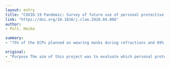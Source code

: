 ```yaml
---
layout: entry
title: "COVID-19 Pandemic: Survey of future use of personal protective equipment in optometric practice"
link: "https://doi.org/10.1016/j.clae.2020.04.006"
author:
- Pult, Heiko

summary:
- "75% of the ECPs planned on wearing masks during refractions and 69% when fitting contact lens. 62% also expected their patients to wear masks in these tasks. About 90% of the patients would, in addition to hand washing, disinfect their hands. 80% expected their patient to do so too. More than one third of ECP favoured wearing safety spectacles, gloves and / or protective facial shields. 73% planed on continuing to use higher standards of PPE. Most optometrists plan on using masks, 65% planned on masks and 75% when fitting contacts lenses."

original:
- "Purpose The aim of this project was to evaluate which personal protective equipment (PPE) eye care practitioners (ECP) will use during the next months and also what they will ask the patient to use in clinical practice. Methods A social-media survey was carried out, asking 257 optometrists and opticians in Germany, Austria and Switzerland (i) which PPE they intended to use in the future (after lockdown and before herd immunity and / or vaccine availability) and (ii) what they would ask the patient to do in terms of this. Results 75% of the ECPs planned on wearing masks during refractions and 69% when fitting contact lens. 62% of the ECPs also expected their patients to wear masks in these tasks. This number is higher than for distance tasks such as fitting frames. Around 90% of the ECPs would, in addition to hand washing, disinfect their hands and around 80% expected their patients to do so too. Less than one third of ECPs favoured wearing safety spectacles, gloves and / or protective facial shields. 73% planed on disinfecting frames after they would have been tried on by customers. Conclusions In summary, most ECPs planed on continuing to use higher standards of PPE. Those, who intended to wear masks themselves, would ask their patients to also do so, combined with hand disinfection."
---
```


